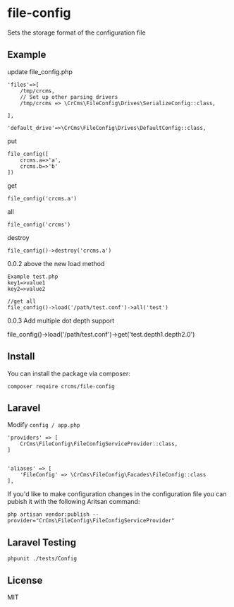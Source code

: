 # file-config
Sets the storage format of the configuration file

## Example

update file_config.php

```
'files'=>[
    /tmp/crcms,
    // Set up other parsing drivers
    /tmp/crcms => \CrCms\FileConfig\Drives\SerializeConfig::class,
    
],

'default_drive'=>\CrCms\FileConfig\Drives\DefaultConfig::class,
```

put

```
file_config([
    crcms.a=>'a',
    crcms.b=>'b'
])
```

get

```
file_config('crcms.a')
```

all

```
file_config('crcms')
```

destroy

```
file_config()->destroy('crcms.a')
```

0.0.2 above the new load method

```
Example test.php
key1=>value1
key2=>value2

//get all
file_config()->load('/path/test.conf')->all('test')
```

0.0.3 Add multiple dot depth support

file_config()->load('/path/test.conf')->get('test.depth1.depth2.0')

## Install

You can install the package via composer:

```
composer require crcms/file-config
```

## Laravel

Modify ``config / app.php``

```
'providers' => [
    CrCms\FileConfig\FileConfigServiceProvider::class,
]


'aliases' => [
    'FileConfig' => \CrCms\FileConfig\Facades\FileConfig::class
],
```

If you'd like to make configuration changes in the configuration file you can pubish it with the following Aritsan command:
```
php artisan vendor:publish --provider="CrCms\FileConfig\FileConfigServiceProvider"
```

## Laravel Testing

```
phpunit ./tests/Config
```

## License
MIT